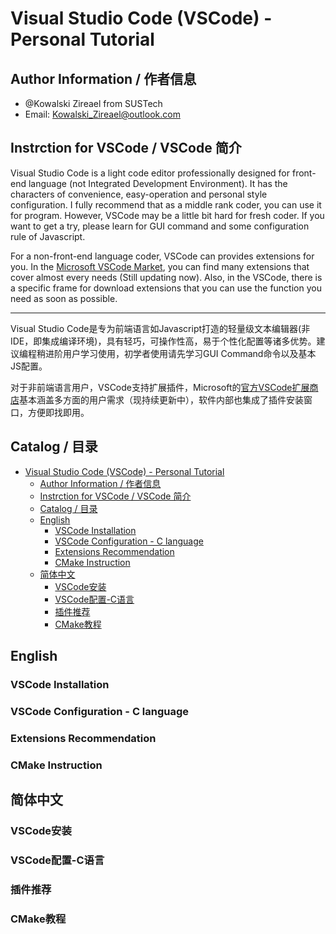 # Visual Studio Code (VSCode) - Personal Tutorial
## Author Information / 作者信息

* @Kowalski Zireael from SUSTech
* Email: Kowalski_Zireael@outlook.com

## Instrction for VSCode / VSCode 简介

Visual Studio Code is a light code editor professionally designed for front-end language (not Integrated Development Environment). It has the characters of convenience, easy-operation and personal style configuration. I fully recommend that as a middle rank coder, you can use it for program. However, VSCode may be a little bit hard for fresh coder. If you want to get a try, please learn for GUI command and some configuration rule of Javascript.  

For a non-front-end language coder, VSCode can provides extensions for you. In the [Microsoft VSCode Market](https://marketplace.visualstudio.com/), you can find many extensions that cover almost every needs (Still updating now). Also, in the VSCode, there is a specific frame for download extensions that you can use the function you need as soon as possible.

---

Visual Studio Code是专为前端语言如Javascript打造的轻量级文本编辑器(非IDE，即集成编译环境)，具有轻巧，可操作性高，易于个性化配置等诸多优势。建议编程稍进阶用户学习使用，初学者使用请先学习GUI Command命令以及基本JS配置。  

对于非前端语言用户，VSCode支持扩展插件，Microsoft的[官方VSCode扩展商店](https://marketplace.visualstudio.com/)基本涵盖多方面的用户需求（现持续更新中），软件内部也集成了插件安装窗口，方便即找即用。

## Catalog / 目录

<!-- TOC -->

- [Visual Studio Code (VSCode) - Personal Tutorial](#visual-studio-code-vscode---personal-tutorial)
    - [Author Information / 作者信息](#author-information-作者信息)
    - [Instrction for VSCode / VSCode 简介](#instrction-for-vscode-vscode-简介)
    - [Catalog / 目录](#catalog-目录)
    - [English](#english)
        - [VSCode Installation](#vscode-installation)
        - [VSCode Configuration - C language](#vscode-configuration---c-language)
        - [Extensions Recommendation](#extensions-recommendation)
        - [CMake Instruction](#cmake-instruction)
    - [简体中文](#简体中文)
        - [VSCode安装](#vscode安装)
        - [VSCode配置-C语言](#vscode配置-c语言)
        - [插件推荐](#插件推荐)
        - [CMake教程](#cmake教程)

<!-- /TOC -->

## English
### VSCode Installation
### VSCode Configuration - C language
### Extensions Recommendation
### CMake Instruction
## 简体中文
### VSCode安装

### VSCode配置-C语言
### 插件推荐
### CMake教程